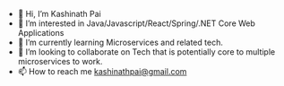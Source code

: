 - 👋 Hi, I’m Kashinath Pai
- 👀 I’m interested in Java/Javascript/React/Spring/.NET Core Web Applications
- 🌱 I’m currently learning Microservices and related tech.
- 💞️ I’m looking to collaborate on Tech that is potentially core to multiple microservices to work.
- 📫 How to reach me kashinathpai@gmail.com

<!---
rs-kp/rs-kp is a ✨ special ✨ repository because its `README.md` (this file) appears on your GitHub profile.
You can click the Preview link to take a look at your changes.
--->
